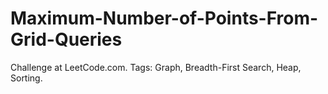 # Maximum-Number-of-Points-From-Grid-Queries
Challenge at LeetCode.com. Tags: Graph, Breadth-First Search, Heap, Sorting.
